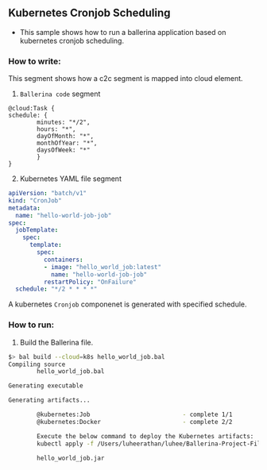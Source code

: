 ## Kubernetes Cronjob Scheduling

- This sample shows how to run a ballerina application based on kubernetes cronjob scheduling.   

### How to write:
This segment shows how a c2c segment is mapped into cloud element. 

1. `Ballerina code` segment
```bal
@cloud:Task {
schedule: {
        minutes: "*/2",
        hours: "*",
        dayOfMonth: "*",
        monthOfYear: "*",
        daysOfWeek: "*"
        }
}
```
2. Kubernetes YAML file segment
```yaml
apiVersion: "batch/v1"
kind: "CronJob"
metadata:
  name: "hello-world-job-job"
spec:
  jobTemplate:
    spec:
      template:
        spec:
          containers:
          - image: "hello_world_job:latest"
            name: "hello-world-job-job"
          restartPolicy: "OnFailure"
  schedule: "*/2 * * * *"
```
   A kubernetes `Cronjob` componenet is generated with specified schedule.


### How to run:

1. Build the Ballerina file.
```bash
$> bal build --cloud=k8s hello_world_job.bal
Compiling source
        hello_world_job.bal

Generating executable

Generating artifacts...

        @kubernetes:Job                          - complete 1/1
        @kubernetes:Docker                       - complete 2/2 

        Execute the below command to deploy the Kubernetes artifacts: 
        kubectl apply -f /Users/luheerathan/luhee/Ballerina-Project-Files/Test/c2c-test/examples/kubernetes-job-scheduling/kubernetes

        hello_world_job.jar
```
